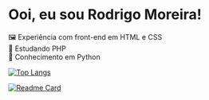  <div>
 <h1> 
  Ooi, eu sou Rodrigo Moreira! 
 </h1>
<p>
&#x1F5BC; Experiência com front-end em HTML e CSS <br>
&#x1F418; Estudando PHP <br>
&#x1F40D; Conhecimento em Python <br>
 </P>
</div>


[![Top Langs](https://github-readme-stats.vercel.app/api/top-langs/?username=rodrigomoreiraa&size_weight=1&layout=compact&locale=pt-br&hide_border=true&card_width=400px&bg_color=DEG,0d1117,30363d&title_color=2f81f7&text_color=C2D1AE&ring_color=000&)](https://github.com/rodrigomoreiraa/github-readme-stats) 


 
 [![Readme Card](https://github-readme-stats.vercel.app/api/pin/?username=rodrigomoreiraa&repo=Camara-Links&locale=pt-br&hide_border=true&bg_color=DEG,0d1117,30363d&title_color=2f81f7&text_color=C2D1AE&icon_color=005ad8&)](https://github.com/anuraghazra/github-readme-stats)                      
